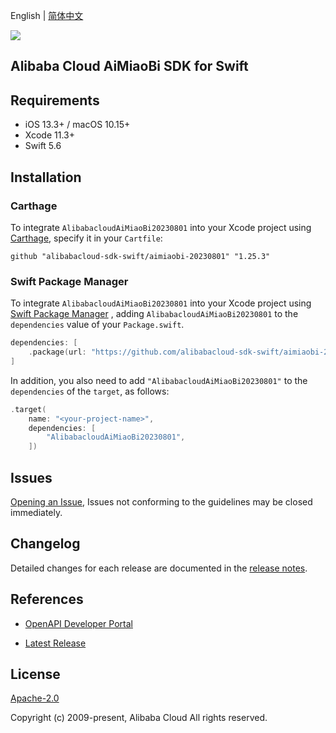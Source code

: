 English | [简体中文](README-CN.md)

![](https://aliyunsdk-pages.alicdn.com/icons/AlibabaCloud.svg)

## Alibaba Cloud AiMiaoBi SDK for Swift

## Requirements

- iOS 13.3+ / macOS 10.15+
- Xcode 11.3+
- Swift 5.6

## Installation

### Carthage

To integrate `AlibabacloudAiMiaoBi20230801` into your Xcode project using [Carthage](https://github.com/Carthage/Carthage), specify it in your `Cartfile`:

```ogdl
github "alibabacloud-sdk-swift/aimiaobi-20230801" "1.25.3"
```

### Swift Package Manager

To integrate `AlibabacloudAiMiaoBi20230801` into your Xcode project using [Swift Package Manager](https://swift.org/package-manager/) , adding `AlibabacloudAiMiaoBi20230801` to the `dependencies` value of your `Package.swift`.

```swift
dependencies: [
    .package(url: "https://github.com/alibabacloud-sdk-swift/aimiaobi-20230801.git", from: "1.25.3")
]
```

In addition, you also need to add `"AlibabacloudAiMiaoBi20230801"` to the `dependencies` of the `target`, as follows:

```swift
.target(
    name: "<your-project-name>",
    dependencies: [
        "AlibabacloudAiMiaoBi20230801",
    ])
```

## Issues

[Opening an Issue](https://github.com/alibabacloud-sdk-swift/aimiaobi-20230801/issues/new), Issues not conforming to the guidelines may be closed immediately.

## Changelog

Detailed changes for each release are documented in the [release notes](./ChangeLog.txt).

## References

* [OpenAPI Developer Portal](https://next.api.alibabacloud.com/home)
- [Latest Release](https://github.com/alibabacloud-sdk-swift/aimiaobi-20230801)

## License

[Apache-2.0](http://www.apache.org/licenses/LICENSE-2.0)

Copyright (c) 2009-present, Alibaba Cloud All rights reserved.
